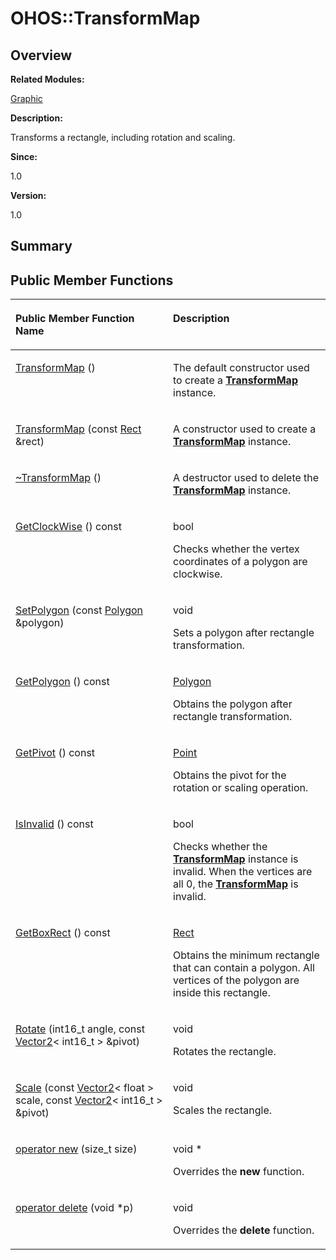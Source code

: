 # OHOS::TransformMap<a name="EN-US_TOPIC_0000001055078173"></a>

## **Overview**<a name="section2039282623093536"></a>

**Related Modules:**

[Graphic](graphic.md)

**Description:**

Transforms a rectangle, including rotation and scaling. 

**Since:**

1.0

**Version:**

1.0

## **Summary**<a name="section149753405093536"></a>

## Public Member Functions<a name="pub-methods"></a>

<a name="table90261561093536"></a>
<table><thead align="left"><tr id="row786559664093536"><th class="cellrowborder" valign="top" width="50%" id="mcps1.1.3.1.1"><p id="p766411597093536"><a name="p766411597093536"></a><a name="p766411597093536"></a>Public Member Function Name</p>
</th>
<th class="cellrowborder" valign="top" width="50%" id="mcps1.1.3.1.2"><p id="p321783625093536"><a name="p321783625093536"></a><a name="p321783625093536"></a>Description</p>
</th>
</tr>
</thead>
<tbody><tr id="row1140734949093536"><td class="cellrowborder" valign="top" width="50%" headers="mcps1.1.3.1.1 "><p id="p1892610317093536"><a name="p1892610317093536"></a><a name="p1892610317093536"></a><a href="graphic.md#ga3b20453b0a161da3a1a761fd75da9975">TransformMap</a> ()</p>
</td>
<td class="cellrowborder" valign="top" width="50%" headers="mcps1.1.3.1.2 "><p id="p2113630354093536"><a name="p2113630354093536"></a><a name="p2113630354093536"></a> </p>
<p id="p612429939093536"><a name="p612429939093536"></a><a name="p612429939093536"></a>The default constructor used to create a <strong id="b1152088952093536"><a name="b1152088952093536"></a><a name="b1152088952093536"></a><a href="ohos-transformmap.md">TransformMap</a></strong> instance. </p>
</td>
</tr>
<tr id="row1789232873093536"><td class="cellrowborder" valign="top" width="50%" headers="mcps1.1.3.1.1 "><p id="p1256081698093536"><a name="p1256081698093536"></a><a name="p1256081698093536"></a><a href="graphic.md#ga84f0243719d4b43d0ee3a22e74c165bb">TransformMap</a> (const <a href="ohos-rect.md">Rect</a> &amp;rect)</p>
</td>
<td class="cellrowborder" valign="top" width="50%" headers="mcps1.1.3.1.2 "><p id="p531079564093536"><a name="p531079564093536"></a><a name="p531079564093536"></a> </p>
<p id="p410833077093536"><a name="p410833077093536"></a><a name="p410833077093536"></a>A constructor used to create a <strong id="b316926269093536"><a name="b316926269093536"></a><a name="b316926269093536"></a><a href="ohos-transformmap.md">TransformMap</a></strong> instance. </p>
</td>
</tr>
<tr id="row382772980093536"><td class="cellrowborder" valign="top" width="50%" headers="mcps1.1.3.1.1 "><p id="p1419412009093536"><a name="p1419412009093536"></a><a name="p1419412009093536"></a><a href="graphic.md#gaaa46c8a5a343df76b418423a9f2344ba">~TransformMap</a> ()</p>
</td>
<td class="cellrowborder" valign="top" width="50%" headers="mcps1.1.3.1.2 "><p id="p937606103093536"><a name="p937606103093536"></a><a name="p937606103093536"></a> </p>
<p id="p1522915625093536"><a name="p1522915625093536"></a><a name="p1522915625093536"></a>A destructor used to delete the <strong id="b1362356321093536"><a name="b1362356321093536"></a><a name="b1362356321093536"></a><a href="ohos-transformmap.md">TransformMap</a></strong> instance. </p>
</td>
</tr>
<tr id="row761130703093536"><td class="cellrowborder" valign="top" width="50%" headers="mcps1.1.3.1.1 "><p id="p494061972093536"><a name="p494061972093536"></a><a name="p494061972093536"></a><a href="graphic.md#ga6a50a29fe85e89c6d4445822c7a2946b">GetClockWise</a> () const</p>
</td>
<td class="cellrowborder" valign="top" width="50%" headers="mcps1.1.3.1.2 "><p id="p564713395093536"><a name="p564713395093536"></a><a name="p564713395093536"></a>bool </p>
<p id="p693819140093536"><a name="p693819140093536"></a><a name="p693819140093536"></a>Checks whether the vertex coordinates of a polygon are clockwise. </p>
</td>
</tr>
<tr id="row1335714563093536"><td class="cellrowborder" valign="top" width="50%" headers="mcps1.1.3.1.1 "><p id="p1962943192093536"><a name="p1962943192093536"></a><a name="p1962943192093536"></a><a href="graphic.md#gaaf0b94adde30d2ee1f3c82ef5d8c60c9">SetPolygon</a> (const <a href="ohos-polygon.md">Polygon</a> &amp;polygon)</p>
</td>
<td class="cellrowborder" valign="top" width="50%" headers="mcps1.1.3.1.2 "><p id="p1368740630093536"><a name="p1368740630093536"></a><a name="p1368740630093536"></a>void </p>
<p id="p712668427093536"><a name="p712668427093536"></a><a name="p712668427093536"></a>Sets a polygon after rectangle transformation. </p>
</td>
</tr>
<tr id="row22896046093536"><td class="cellrowborder" valign="top" width="50%" headers="mcps1.1.3.1.1 "><p id="p1605283987093536"><a name="p1605283987093536"></a><a name="p1605283987093536"></a><a href="graphic.md#ga84f8d315da89e7aae7bf29478dbb51df">GetPolygon</a> () const</p>
</td>
<td class="cellrowborder" valign="top" width="50%" headers="mcps1.1.3.1.2 "><p id="p1485121801093536"><a name="p1485121801093536"></a><a name="p1485121801093536"></a><a href="ohos-polygon.md">Polygon</a> </p>
<p id="p1504649769093536"><a name="p1504649769093536"></a><a name="p1504649769093536"></a>Obtains the polygon after rectangle transformation. </p>
</td>
</tr>
<tr id="row777570769093536"><td class="cellrowborder" valign="top" width="50%" headers="mcps1.1.3.1.1 "><p id="p976998877093536"><a name="p976998877093536"></a><a name="p976998877093536"></a><a href="graphic.md#ga8a44fb7a813f5f183307191e96e18670">GetPivot</a> () const</p>
</td>
<td class="cellrowborder" valign="top" width="50%" headers="mcps1.1.3.1.2 "><p id="p1490256744093536"><a name="p1490256744093536"></a><a name="p1490256744093536"></a><a href="ohos-point.md">Point</a> </p>
<p id="p1533203905093536"><a name="p1533203905093536"></a><a name="p1533203905093536"></a>Obtains the pivot for the rotation or scaling operation. </p>
</td>
</tr>
<tr id="row1340952182093536"><td class="cellrowborder" valign="top" width="50%" headers="mcps1.1.3.1.1 "><p id="p1795634485093536"><a name="p1795634485093536"></a><a name="p1795634485093536"></a><a href="graphic.md#ga84ec8032b9c8a4121c7464e6c14c7d01">IsInvalid</a> () const</p>
</td>
<td class="cellrowborder" valign="top" width="50%" headers="mcps1.1.3.1.2 "><p id="p1430759702093536"><a name="p1430759702093536"></a><a name="p1430759702093536"></a>bool </p>
<p id="p1967151767093536"><a name="p1967151767093536"></a><a name="p1967151767093536"></a>Checks whether the <strong id="b486608471093536"><a name="b486608471093536"></a><a name="b486608471093536"></a><a href="ohos-transformmap.md">TransformMap</a></strong> instance is invalid. When the vertices are all 0, the <strong id="b169073200093536"><a name="b169073200093536"></a><a name="b169073200093536"></a><a href="ohos-transformmap.md">TransformMap</a></strong> is invalid. </p>
</td>
</tr>
<tr id="row1165428047093536"><td class="cellrowborder" valign="top" width="50%" headers="mcps1.1.3.1.1 "><p id="p483038864093536"><a name="p483038864093536"></a><a name="p483038864093536"></a><a href="graphic.md#gaa2d8a5d822e40757f98c2a2820efed99">GetBoxRect</a> () const</p>
</td>
<td class="cellrowborder" valign="top" width="50%" headers="mcps1.1.3.1.2 "><p id="p122438578093536"><a name="p122438578093536"></a><a name="p122438578093536"></a><a href="ohos-rect.md">Rect</a> </p>
<p id="p1345600277093536"><a name="p1345600277093536"></a><a name="p1345600277093536"></a>Obtains the minimum rectangle that can contain a polygon. All vertices of the polygon are inside this rectangle. </p>
</td>
</tr>
<tr id="row1546785019093536"><td class="cellrowborder" valign="top" width="50%" headers="mcps1.1.3.1.1 "><p id="p492898367093536"><a name="p492898367093536"></a><a name="p492898367093536"></a><a href="graphic.md#gaea4c507789bf4c27daef3e81176c656d">Rotate</a> (int16_t angle, const <a href="ohos-vector2-t.md">Vector2</a>&lt; int16_t &gt; &amp;pivot)</p>
</td>
<td class="cellrowborder" valign="top" width="50%" headers="mcps1.1.3.1.2 "><p id="p1397480407093536"><a name="p1397480407093536"></a><a name="p1397480407093536"></a>void </p>
<p id="p191331300093536"><a name="p191331300093536"></a><a name="p191331300093536"></a>Rotates the rectangle. </p>
</td>
</tr>
<tr id="row1299470559093536"><td class="cellrowborder" valign="top" width="50%" headers="mcps1.1.3.1.1 "><p id="p1490385937093536"><a name="p1490385937093536"></a><a name="p1490385937093536"></a><a href="graphic.md#gae9344b31226a5a35035ccb845bf9cff2">Scale</a> (const <a href="ohos-vector2-t.md">Vector2</a>&lt; float &gt; scale, const <a href="ohos-vector2-t.md">Vector2</a>&lt; int16_t &gt; &amp;pivot)</p>
</td>
<td class="cellrowborder" valign="top" width="50%" headers="mcps1.1.3.1.2 "><p id="p1639526998093536"><a name="p1639526998093536"></a><a name="p1639526998093536"></a>void </p>
<p id="p1217696209093536"><a name="p1217696209093536"></a><a name="p1217696209093536"></a>Scales the rectangle. </p>
</td>
</tr>
<tr id="row669334977093536"><td class="cellrowborder" valign="top" width="50%" headers="mcps1.1.3.1.1 "><p id="p168302821093536"><a name="p168302821093536"></a><a name="p168302821093536"></a><a href="graphic.md#ga4854963aa969ee20a6cd174a70f5cd23">operator new</a> (size_t size)</p>
</td>
<td class="cellrowborder" valign="top" width="50%" headers="mcps1.1.3.1.2 "><p id="p114957657093536"><a name="p114957657093536"></a><a name="p114957657093536"></a>void * </p>
<p id="p774492048093536"><a name="p774492048093536"></a><a name="p774492048093536"></a>Overrides the <strong id="b2006476113093536"><a name="b2006476113093536"></a><a name="b2006476113093536"></a>new</strong> function. </p>
</td>
</tr>
<tr id="row1332274488093536"><td class="cellrowborder" valign="top" width="50%" headers="mcps1.1.3.1.1 "><p id="p205003669093536"><a name="p205003669093536"></a><a name="p205003669093536"></a><a href="graphic.md#gadf1997a0f56ac2b220e7f0f8e8e0a6ef">operator delete</a> (void *p)</p>
</td>
<td class="cellrowborder" valign="top" width="50%" headers="mcps1.1.3.1.2 "><p id="p848825188093536"><a name="p848825188093536"></a><a name="p848825188093536"></a>void </p>
<p id="p1694128117093536"><a name="p1694128117093536"></a><a name="p1694128117093536"></a>Overrides the <strong id="b1177021182093536"><a name="b1177021182093536"></a><a name="b1177021182093536"></a>delete</strong> function. </p>
</td>
</tr>
</tbody>
</table>

